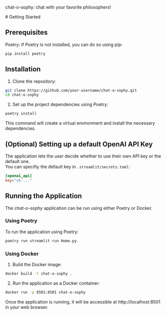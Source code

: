 chat-o-sophy: chat with your favorite philosophers!

# Getting Started

## Prerequisites

Poetry: If Poetry is not installed, you can do so using pip:


```bash
pip install poetry
```

## Installation

1. Clone the repository:

```bash
git clone https://github.com/your-username/chat-o-sophy.git
cd chat-o-sophy
```

2. Set up the project dependencies using Poetry:

```bash
poetry install
```

This command will create a virtual environment and install the necessary dependencies.

## (Optional) Setting up a default OpenAI API Key

The application lets the user decide whether to use their own API key or the default one.  
You can specifiy the default key in `.streamlit/secrets.toml`: 

```toml
[openai_api]
key="sk-..."
```

## Running the Application
The _chat-o-sophy_ application can be run using either Poetry or Docker.

### Using Poetry

To run the application using Poetry:

```bash
poetry run streamlit run Home.py
```

### Using Docker

1. Build the Docker image:

```bash
docker build -t chat-o-sophy .
```

2. Run the application as a Docker container:

```bash
docker run -p 8501:8501 chat-o-sophy
```

Once the application is running, it will be accessible at http://localhost:8501 in your web browser.